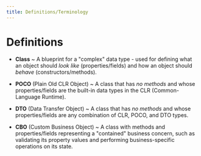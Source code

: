 ```yaml
---
title: Definitions/Terminology
---
```

# Definitions

- **Class**
    ~ A blueprint for a "complex" data type - used for defining what an object should *look like* (properties/fields) and how an object should *behave* (constructors/methods).

- **POCO** (Plain Old CLR Object)
    ~ A class that has *no methods* and whose properties/fields are the built-in data types in the CLR (Common-Language Runtime).

- **DTO** (Data Transfer Object)
    ~ A class that has *no methods* and whose properties/fields are any combination of CLR, POCO, and DTO types.

- **CBO** (Custom Business Object)
    ~ A class with methods and properties/fields representing a "contained" business concern, such as validating its property values and performing business-specific operations on its state.

